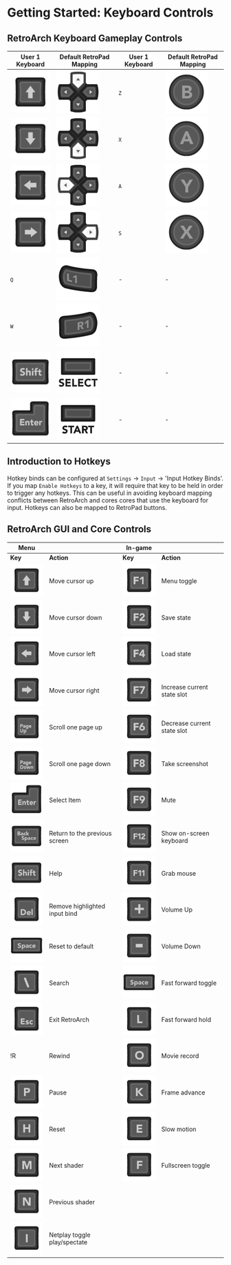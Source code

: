 # Getting Started: Keyboard Controls

## RetroArch Keyboard Gameplay Controls

| User 1 Keyboard | Default RetroPad Mapping  | User 1 Keyboard | Default RetroPad Mapping |
|-----------------|---------------------------|-----------------|--------------------------|
| ![Up Arrow](../image/Button_Pack/Keyboard_&_Mouse/Dark/Keyboard_Black_Arrow_Up.png)    | ![RetroPad Up](../image/retropad/retro_dpad_up.png)       | `Z`   | ![RetroPad B](../image/retropad/retro_b.png)       |
| ![Down Arrow](../image/Button_Pack/Keyboard_&_Mouse/Dark/Keyboard_Black_Arrow_Down.png)  | ![RetroPad Down](../image/retropad/retro_dpad_down.png)     | `X`   | ![RetroPad A](../image/retropad/retro_a.png)       |
| ![Left Arrow](../image/Button_Pack/Keyboard_&_Mouse/Dark/Keyboard_Black_Arrow_Left.png)  | ![RetroPad Left](../image/retropad/retro_dpad_left.png)     | `A`   | ![RetroPad Y](../image/retropad/retro_y.png)       | 
| ![Right Arrow](../image/Button_Pack/Keyboard_&_Mouse/Dark/Keyboard_Black_Arrow_Right.png) | ![RetroPad Right](../image/retropad/retro_dpad_right.png)    | `S`   | ![RetoPad X](../image/retropad/retro_x.png)       |
| `Q`     | ![RetroPad L1](../image/retropad/retro_l1.png)            | - | - |
| `W`     | ![RetroPad R1](../image/retropad/retro_r1.png)            | - | - |
| ![Shift](../image/Button_Pack/Keyboard_&_Mouse/Dark/Keyboard_Black_Shift.png) | ![RetroPad Select](../image/retropad/retro_select.png)        | - | - |
| ![Enter](../image/Button_Pack/Keyboard_&_Mouse/Dark/Keyboard_Black_Enter.png) | ![RetroPad Start](../image/retropad/retro_start.png)         | - | - |

## Introduction to Hotkeys
Hotkey binds can be configured at `Settings` → `Input` → 'Input Hotkey Binds'. If you map `Enable Hotkeys` to a key, it will require that key to be held in order to trigger any hotkeys. This can be useful in avoiding keyboard mapping conflicts between RetroArch and cores cores that use the keyboard for input. Hotkeys can also be mapped to RetroPad buttons.

## RetroArch GUI and Core Controls

Menu                        ||In-game      ||
------------- | ------------ |------------- | ------------ 
**Key**       | **Action**   |**Key**       |**Action**
![Up Arrow](../image/Button_Pack/Keyboard_&_Mouse/Dark/Keyboard_Black_Arrow_Up.png)    | Move cursor up                  |![F1](../image/Button_Pack/Keyboard_&_Mouse/Dark/Keyboard_Black_F1.png)    | Menu toggle
![Down Arrow](../image/Button_Pack/Keyboard_&_Mouse/Dark/Keyboard_Black_Arrow_Down.png)  | Move cursor down                |![F2](../image/Button_Pack/Keyboard_&_Mouse/Dark/Keyboard_Black_F2.png)    | Save state
![Left Arrow](../image/Button_Pack/Keyboard_&_Mouse/Dark/Keyboard_Black_Arrow_Left.png)  | Move cursor left                |![F4](../image/Button_Pack/Keyboard_&_Mouse/Dark/Keyboard_Black_F4.png)    | Load state
![Right Arrow](../image/Button_Pack/Keyboard_&_Mouse/Dark/Keyboard_Black_Arrow_Right.png) | Move cursor right               |![F7](../image/Button_Pack/Keyboard_&_Mouse/Dark/Keyboard_Black_F7.png)    | Increase current state slot
![Page Up](../image/Button_Pack/Keyboard_&_Mouse/Dark/Keyboard_Black_Page_Up.png)     | Scroll one page up              |![F6](../image/Button_Pack/Keyboard_&_Mouse/Dark/Keyboard_Black_F6.png)    | Decrease current state slot
![Page Down](../image/Button_Pack/Keyboard_&_Mouse/Dark/Keyboard_Black_Page_Down.png)   | Scroll one page down            |![F8](../image/Button_Pack/Keyboard_&_Mouse/Dark/Keyboard_Black_F8.png)    | Take screenshot
![Enter](../image/Button_Pack/Keyboard_&_Mouse/Dark/Keyboard_Black_Enter.png)       | Select Item                       |![F9](../image/Button_Pack/Keyboard_&_Mouse/Dark/Keyboard_Black_F9.png)    | Mute
![Backspace](../image/Button_Pack/Keyboard_&_Mouse/Dark/Keyboard_Black_Backspace.png)   | Return to the previous screen  |![F12](../image/Button_Pack/Keyboard_&_Mouse/Dark/Keyboard_Black_F12.png)   | Show on-screen keyboard
![Shift](../image/Button_Pack/Keyboard_&_Mouse/Dark/Keyboard_Black_Shift.png)       | Help                            |![F11](../image/Button_Pack/Keyboard_&_Mouse/Dark/Keyboard_Black_F11.png)   | Grab mouse
![Del](../image/Button_Pack/Keyboard_&_Mouse/Dark/Keyboard_Black_Del.png)         | Remove highlighted input bind | ![+](../image/Button_Pack/Keyboard_&_Mouse/Dark/Keyboard_Black_Plus.png)  | Volume Up
![Space](../image/Button_Pack/Keyboard_&_Mouse/Dark/Keyboard_Black_Space.png)       | Reset to default | ![-](../image/Button_Pack/Keyboard_&_Mouse/Dark/Keyboard_Black_Minus.png) | Volume Down
![/](../image/Button_Pack/Keyboard_&_Mouse/Dark/Keyboard_Black_Slash.png)  | Search  | ![Spacebar](../image/Button_Pack/Keyboard_&_Mouse/Dark/Keyboard_Black_Space.png) | Fast forward toggle | 
![Esc](../image/Button_Pack/Keyboard_&_Mouse/Dark/Keyboard_Black_Esc.png)  | Exit RetroArch   | ![L](../image/Button_Pack/Keyboard_&_Mouse/Dark/Keyboard_Black_L.png) | Fast forward hold | 
!R[](../image/Button_Pack/Keyboard_&_Mouse/Dark/Keyboard_Black_R.png) | Rewind | ![O](../image/Button_Pack/Keyboard_&_Mouse/Dark/Keyboard_Black_O.png) | Movie record |
![P](../image/Button_Pack/Keyboard_&_Mouse/Dark/Keyboard_Black_P.png) | Pause| ![P](../image/Button_Pack/Keyboard_&_Mouse/Dark/Keyboard_Black_K.png) | Frame advance |
![H](../image/Button_Pack/Keyboard_&_Mouse/Dark/Keyboard_Black_H.png)  | Reset | ![E](../image/Button_Pack/Keyboard_&_Mouse/Dark/Keyboard_Black_E.png)     | Slow motion |
![M](../image/Button_Pack/Keyboard_&_Mouse/Dark/Keyboard_Black_M.png)  | Next shader| ![F](../image/Button_Pack/Keyboard_&_Mouse/Dark/Keyboard_Black_F.png) | Fullscreen toggle | 
![N](../image/Button_Pack/Keyboard_&_Mouse/Dark/Keyboard_Black_N.png)     | Previous shader | | |
![I](../image/Button_Pack/Keyboard_&_Mouse/Dark/Keyboard_Black_I.png)     | Netplay toggle play/spectate |  | |
